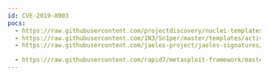 ```yaml
---
id: CVE-2019-8903
pocs:
  - https://raw.githubusercontent.com/projectdiscovery/nuclei-templates/master/cves/2019/CVE-2019-8903.yaml
  - https://raw.githubusercontent.com/1N3/Sn1per/master/templates/active/CVE-2019-8903_-_Totaljs_Unathenticated_Directory_Traversal.sh
  - https://raw.githubusercontent.com/jaeles-project/jaeles-signatures/master/cves/totaljs-path-traversal-cve-2019-8903.yaml

  - https://raw.githubusercontent.com/rapid7/metasploit-framework/master/modules/auxiliary/scanner/http/totaljs_traversal.rb
---
```

